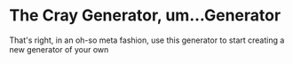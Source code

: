 # The Cray Generator, um...Generator

That's right, in an oh-so meta fashion, use this generator to start creating a new generator of your own